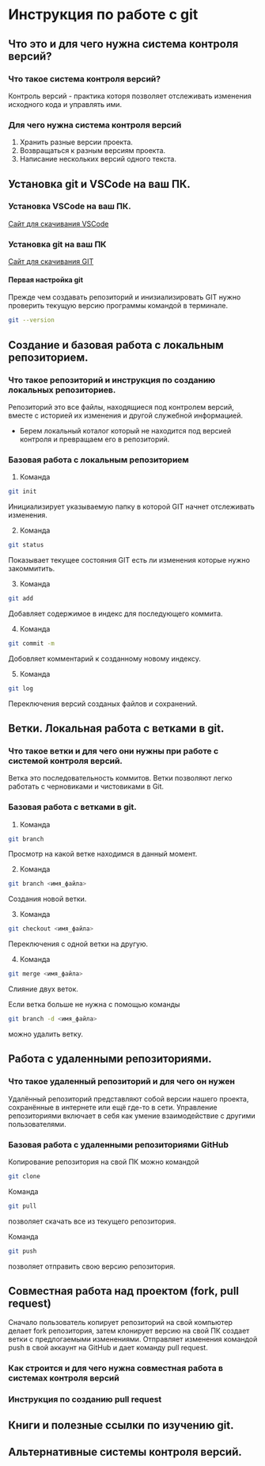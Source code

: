# Инструкция по работе с git

## Что это и для чего нужна система контроля версий?

### Что такое система контроля версий?
Контроль версий - практика которя позволяет отслеживать изменения исходного кода и управлять ими.

### Для чего нужна система контроля версий
1. Хранить разные версии проекта.
2. Возвращаться к разным версиям проекта.
3. Написание нескольких версий одного текста.

## Установка git и VSCode на ваш ПК.

### Установка VSCode на ваш ПК.
[Сайт для скачивания VSCode](https://code.visualstudio.com/download)

### Установка git на ваш ПК
[Сайт для скачивания GIT](https://git-scm.com/downloads)

#### Первая настройка git
Прежде чем создавать репозиторий и инизиализировать GIT нужно проверить текущую версию программы командой в терминале.
```sh
git --version
```

## Создание и базовая работа с локальным репозиторием.

### Что такое репозиторий и инструкция по созданию локальных репозиториев.
Репозиторий это все файлы, находящиеся под контролем версий, вместе с историей их изменения и другой служебной информацией.
* Берем локальный коталог который не находится под версией контроля и превращаем его в репозиторий.

### Базовая работа с локальным репозиторием
1. Команда 
```sh
git init
```
Инициализирует указываемую папку в которой GIT начнет отслеживать изменения.

2. Команда 
```sh
git status
```
Показывает текущее состояния GIT есть ли изменения которые нужно закоммитить.

3. Команда 
```sh
git add
```
Добавляет содержимое в индекс для последующего коммита.

4. Команда
```sh
git commit -m
```
Добовляет комментарий к созданному новому индексу.

5. Команда
```sh
git log
```
Переключения версий созданых файлов и сохранений.

## Ветки. Локальная работа с ветками в git.

### Что такое ветки и для чего они нужны при работе с системой контроля версий.
Ветка это последовательность коммитов. Ветки позволяют легко работать с черновиками и чистовиками в Git.

### Базовая работа с ветками в git.
1. Команда
```sh 
git branch
```
Просмотр на какой ветке находимся в данный момент.

2. Команда
```sh 
git branch <имя_файла>
```
Создания новой ветки.

3. Команда
```sh
git checkout <имя_файла>
```
Переключения с одной ветки на другую.

4. Команда
```sh
git merge <имя_файла>
```
Слияние двух веток.

Если ветка больше не нужна с помощью команды
```sh
git branch -d <имя_файла>
```
можно удалить ветку.

## Работа с удаленными репозиториями.

### Что такое удаленный репозиторий и для чего он нужен
Удалённый репозиторий представляют собой версии нашего проекта, сохранённые в интернете или ещё где-то в сети.
Управление репозиториями включает в себя как умение взаимодействие с другими пользователями.

### Базовая работа с удаленными репозиториями GitHub
Копирование репозитория на свой ПК можно командой
```sh 
git clone
```
Команда 
```sh 
git pull
```
позволяет скачать все из текущего репозитория.

Команда 
```sh
git push
```
позволяет отправить свою версию репозитория.

## Совместная работа над проектом (fork, pull request)
Сначало пользователь копирует репозиторий на свой компьютер делает fork репозитория, затем клонирует версию на свой ПК создает ветки с предлогаемыми изменениями. Отправляет изменения командой push в свой аккаунт на GitHub и дает команду pull request.

### Как строится и для чего нужна совместная работа в системах контроля версий

### Инструкция по созданию pull request

## Книги и полезные ссылки по изучению git.

## Альтернативные системы контроля версий.
